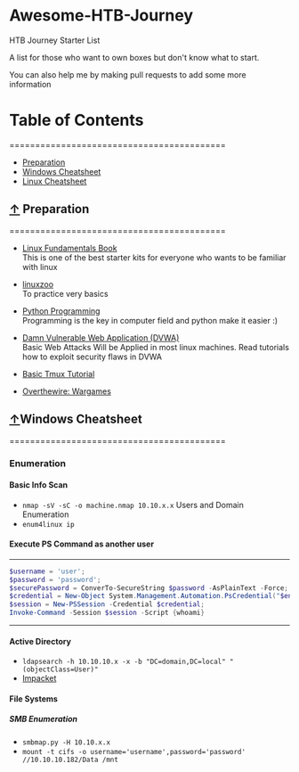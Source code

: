 # Awesome-HTB-Journey
HTB Journey Starter List <br/>

A list for those who want to own boxes but don't know what to start. <br/>

You can also help me by making pull requests to add some more information

# Table of Contents
==========================================
* [Preparation](#-preparation)
* [Windows Cheatsheet](#windows-cheatsheet)
* [Linux Cheatsheet](#linux-cheatsheet)

## [↑](#table-of-contents) Preparation
==========================================

* [Linux Fundamentals Book](https://www.google.com/url?sa=t&rct=j&q=&esrc=s&source=web&cd=1&cad=rja&uact=8&ved=2ahUKEwie1PuhlJDnAhXZZSsKHQfLBioQFjAAegQIBhAB&url=http%3A%2F%2Flinux-training.be%2Flinuxfun.pdf&usg=AOvVaw1x8_hp3Va5GA-f7IGeY4vv) <br/>
        This is one of the best starter kits for everyone who wants to be familiar with linux

* [linuxzoo](https://linuxzoo.net/) <br/>
        To practice very basics
 
* [Python Programming](https://www.tutorialspoint.com/python/index.htm) <br/>
        Programming is the key in computer field and python make it easier :)
* [Damn Vulnerable Web Application (DVWA)](http://www.dvwa.co.uk/) <br/>
        Basic Web Attacks Will be Applied in most linux machines. Read tutorials how to exploit security flaws in DVWA

* [Basic Tmux Tutorial](https://www.google.com/url?sa=t&rct=j&q=&esrc=s&source=web&cd=1&cad=rja&uact=8&ved=2ahUKEwjV0vykk5DnAhWfgUsFHWMXDmAQyCkwAHoECAsQBA&url=https%3A%2F%2Fwww.youtube.com%2Fwatch%3Fv%3DLqehvpe_djs&usg=AOvVaw2loDz-oLBjGTTkISmE5d6G)
* [Overthewire: Wargames](https://overthewire.org/wargames/)

## [↑](#table-of-contents)Windows Cheatsheet
==========================================
### Enumeration
#### Basic Info Scan
* `nmap -sV -sC -o machine.nmap 10.10.x.x`
Users and Domain Enumeration
* `enum4linux ip`<br/>

#### Execute PS Command as another user
---
```powershell
$username = 'user';
$password = 'password';
$securePassword = ConverTo-SecureString $password -AsPlainText -Force;
$credential = New-Object System.Management.Automation.PsCredential("$env:WORKGROUP\$username",$securePassword);
$session = New-PSSession -Credential $credential;
Invoke-Command -Session $session -Script {whoami}
```
---
#### Active Directory
* `ldapsearch -h 10.10.10.x -x -b "DC=domain,DC=local" "(objectClass=User)"`
* [Impacket](https://gist.github.com/TarlogicSecurity/2f221924fef8c14a1d8e29f3cb5c5c4a)
#### File Systems

##### SMB Enumeration
* `smbmap.py -H 10.10.x.x`
* `mount -t cifs -o username='username',password='password' //10.10.10.182/Data /mnt`

<script src="https://www.hackthebox.eu/badge/4314"></script>

